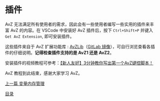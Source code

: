 <!--
 * @Coding: utf-8
 * @Author: vector-wlc
 * @Date: 2021-09-26 11:16:50
 * @Description: 
-->

# 插件

AvZ 无法满足所有使用者的需求，因此会有一些使用者编写一些实用的插件来丰富 AvZ 的内容。在 VSCode 中安装好 AvZ 插件后，按下 `Ctrl+Shift+P` 并键入 `Get AvZ Extension`, 即可安装插件。

这些插件来自于 AvZ 扩展功能库 : [AvZLib](https://github.com/qrmd0/AvZLib)（[GitLab 镜像](https://gitlab.com/avzlib/AvZLib)），可自行浏览查看各插件的仔细说明。**记得检查插件支持的是 AvZ1 还是 AvZ2**。

安装插件的视频教程可参考：[【新人友好】3分钟教你写出第一个AvZ键控脚本！](https://www.bilibili.com/video/BV1pC4y1U7WL)

AvZ 教程到此结束，感谢大家学习 AvZ。


[上一篇 变量内存管理](./memory_manage.md)

[目录](../catalogue.md)
